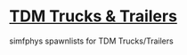 # [TDM Trucks & Trailers](https://steamcommunity.com/sharedfiles/filedetails/?id=2164601477)

simfphys spawnlists for TDM Trucks/Trailers
